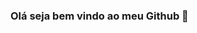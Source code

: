 ### Olá seja bem vindo ao meu Github 👋

<!--
**Luiz-CPS-Silva/Luiz-CPS-Silva** is a ✨ _special_ ✨ repository because its `README.md` (this file) appears on your GitHub profile.

Here are some ideas to get you started:
## 🖖 Olá seja bem vindo ao meu Github!

> Me chamo Luiz, tenho 20 anos e moro no Rio de Janeiro!

🔭 Explorando novas tecnologias e desenvolvendo soluções de software

🎓 &nbsp; Estudando direito na <a href="link da sua faculdade">Universidade Estácio de Sá.</a>.

💬 Formas de entrar em contato comigo.
    E-mail: luizx720@gmail.com

----

## 🚀 Minhas Skills


<code><img height="32" src="https://raw.githubusercontent.com/github/explore/80688e429a7d4ef2fca1e82350fe8e3517d3494d/topics/javascript/javascript.png" alt="Javascript"/></code>
<code><img height="32" src="https://raw.githubusercontent.com/github/explore/80688e429a7d4ef2fca1e82350fe8e3517d3494d/topics/html/html.png" alt="HTML5"/></code>
<code><img height="32" src="https://raw.githubusercontent.com/github/explore/80688e429a7d4ef2fca1e82350fe8e3517d3494d/topics/css/css.png" alt="CSS"/></code>


---

## ⭐ Informações sobre minha conta GitHub
![GitHub Stats](https://github-readme-stats.vercel.app/api?username=pmarcelojr&show_icons=true)











